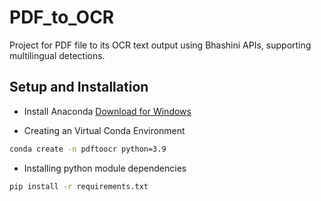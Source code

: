 # PDF_to_OCR
Project for PDF file to its OCR text output using Bhashini APIs, supporting multilingual detections.


## Setup and Installation

* Install Anaconda [Download for Windows](https://repo.anaconda.com/archive/Anaconda3-2023.09-0-Windows-x86_64.exe)

* Creating an Virtual Conda Environment

```bash
conda create -n pdftoocr python=3.9
```

* Installing python module dependencies 

```bash
pip install -r requirements.txt
```

